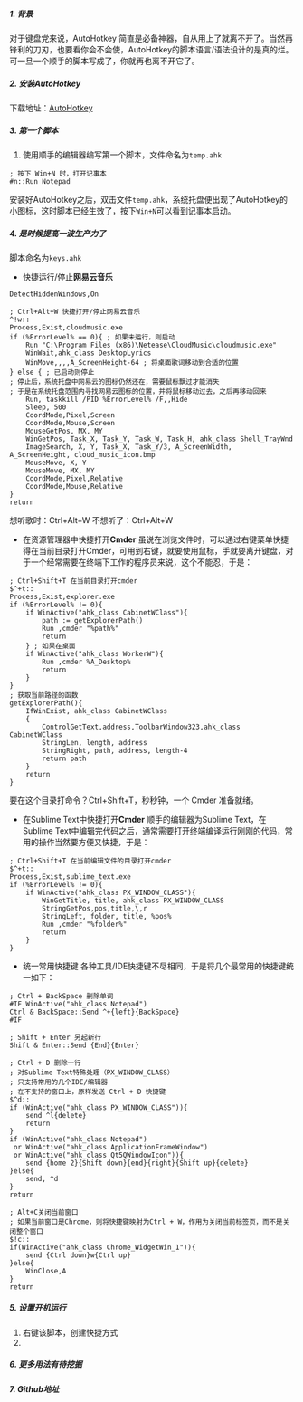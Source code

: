 ##### 1. 背景

对于键盘党来说，AutoHotkey 简直是必备神器，自从用上了就离不开了。当然再锋利的刀刃，也要看你会不会使，AutoHotkey的脚本语言/语法设计的是真的烂。可一旦一个顺手的脚本写成了，你就再也离不开它了。

##### 2. 安装AutoHotkey

下载地址：[AutoHotkey](https://autohotkey.com/)

##### 3. 第一个脚本
 1. 使用顺手的编辑器编写第一个脚本，文件命名为`temp.ahk`
```ahk
; 按下 Win+N 时，打开记事本
#n::Run Notepad
```
安装好AutoHotkey之后，双击文件`temp.ahk`，系统托盘便出现了AutoHotkey的小图标，这时脚本已经生效了，按下`Win+N`可以看到记事本启动。

##### 4. 是时候提高一波生产力了
脚本命名为`keys.ahk`
* 快捷运行/停止**网易云音乐**
```ahk
DetectHiddenWindows,On

; Ctrl+Alt+W 快捷打开/停止网易云音乐
^!w::
Process,Exist,cloudmusic.exe
if (%ErrorLevel% == 0){ ; 如果未运行，则启动
	Run "C:\Program Files (x86)\Netease\CloudMusic\cloudmusic.exe"
	WinWait,ahk_class DesktopLyrics
	WinMove,,,,A_ScreenHeight-64 ; 将桌面歌词移动到合适的位置
} else { ; 已启动则停止
; 停止后，系统托盘中网易云的图标仍然还在，需要鼠标飘过才能消失
; 于是在系统托盘范围内寻找网易云图标的位置，并将鼠标移动过去，之后再移动回来
	Run, taskkill /PID %ErrorLevel% /F,,Hide
	Sleep, 500
	CoordMode,Pixel,Screen
	CoordMode,Mouse,Screen
	MouseGetPos, MX, MY
	WinGetPos, Task_X, Task_Y, Task_W, Task_H, ahk_class Shell_TrayWnd
	ImageSearch, X, Y, Task_X, Task_Y/3, A_ScreenWidth, A_ScreenHeight, cloud_music_icon.bmp
	MouseMove, X, Y
	MouseMove, MX, MY
	CoordMode,Pixel,Relative
	CoordMode,Mouse,Relative
}
return
```
想听歌时：Ctrl+Alt+W
不想听了：Ctrl+Alt+W

* 在资源管理器中快捷打开**Cmder**
虽说在浏览文件时，可以通过右键菜单快捷得在当前目录打开Cmder，可用到右键，就要使用鼠标，手就要离开键盘，对于一个经常需要在终端下工作的程序员来说，这个不能忍，于是：
```ahk
; Ctrl+Shift+T 在当前目录打开cmder
$^+t::
Process,Exist,explorer.exe
if (%ErrorLevel% != 0){
	if WinActive("ahk_class CabinetWClass"){
		path := getExplorerPath()	
		Run ,cmder "%path%"
		return
	} ; 如果在桌面
	if WinActive("ahk_class WorkerW"){
		Run ,cmder %A_Desktop%
		return
	}
}
; 获取当前路径的函数
getExplorerPath(){
	IfWinExist, ahk_class CabinetWClass
	{
		ControlGetText,address,ToolbarWindow323,ahk_class CabinetWClass
		StringLen, length, address
		StringRight, path, address, length-4
		return path
	}
	return
}
```
要在这个目录打命令？Ctrl+Shift+T，秒秒钟，一个 Cmder 准备就绪。

* 在Sublime Text中快捷打开**Cmder**
顺手的编辑器为Sublime Text，在Sublime Text中编辑完代码之后，通常需要打开终端编译运行刚刚的代码，常用的操作当然要方便又快捷，于是：
```ahk
; Ctrl+Shift+T 在当前编辑文件的目录打开cmder
$^+t::
Process,Exist,sublime_text.exe
if (%ErrorLevel% != 0){
	if WinActive("ahk_class PX_WINDOW_CLASS"){
		WinGetTitle, title, ahk_class PX_WINDOW_CLASS
		StringGetPos,pos,title,\,r
		StringLeft, folder, title, %pos%
		Run ,cmder "%folder%"
		return
	}
}
```
* 统一常用快捷键
各种工具/IDE快捷键不尽相同，于是将几个最常用的快捷键统一如下：
```ahk
; Ctrl + BackSpace 删除单词
#IF WinActive("ahk_class Notepad")
Ctrl & BackSpace::Send ^+{left}{BackSpace}
#IF

; Shift + Enter 另起新行
Shift & Enter::Send {End}{Enter}

; Ctrl + D 删除一行
; 对Sublime Text特殊处理（PX_WINDOW_CLASS）
; 只支持常用的几个IDE/编辑器
; 在不支持的窗口上，原样发送 Ctrl + D 快捷键
$^d::
if (WinActive("ahk_class PX_WINDOW_CLASS")){
	send ^l{delete}
	return
}
if (WinActive("ahk_class Notepad")
 or WinActive("ahk_class ApplicationFrameWindow") 
 or WinActive("ahk_class Qt5QWindowIcon")){
	send {home 2}{Shift down}{end}{right}{Shift up}{delete}
}else{
	send, ^d
}
return

; Alt+C关闭当前窗口
; 如果当前窗口是Chrome，则将快捷键映射为Ctrl + W，作用为关闭当前标签页，而不是关闭整个窗口
$!c::
if(WinActive("ahk_class Chrome_WidgetWin_1")){
	send {Ctrl down}w{Ctrl up}
}else{
	WinClose,A
}
return
```

##### 5. 设置开机运行
 1. 右键该脚本，创建快捷方式
 2. 
##### 6. 更多用法有待挖掘
##### 7. Github地址
